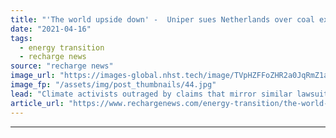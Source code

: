 ```yaml
---
title: "'The world upside down' -  Uniper sues Netherlands over coal exit but touts hydrogen future"
date: "2021-04-16"
tags: 
  - energy transition
  - recharge news
source: "recharge news"
image_url: "https://images-global.nhst.tech/image/TVpHZFFoZHR2a0JqRmZ1aW5mbEx1U2FwbFRFUk5sYy9LT2NIQXNocnA2UT0=/nhst/binary/657d3209ab07d0b986fca8a9e48d9d42"
image_fp: "/assets/img/post_thumbnails/44.jpg"
lead: "Climate activists outraged by claims that mirror similar lawsuit from RWE over closure of a Dutch coal-fired power plant"
article_url: "https://www.rechargenews.com/energy-transition/the-world-upside-down-uniper-sues-netherlands-over-coal-exit-but-touts-hydrogen-future/2-1-997143"
---
```


---
